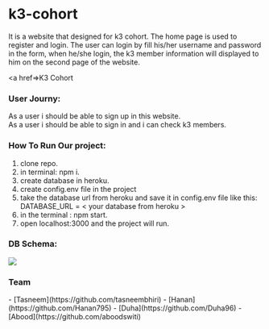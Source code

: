 # k3-cohort
<p>It is a website that designed for k3 cohort. The home page is used to register and login. The user can login by fill his/her username and password in the form, when he/she login, the k3 member information will displayed to him on the second page of the website. </p>

<a href=>K3 Cohort</a>

<h3>User Journy:</h3>
<p>As a user i should be able to sign up in this website.<br>
As a user i should be able to sign in  and i can check k3 members.</p>
<h3>How To Run Our project:</h3>
<ol> 
<li>clone repo.</li>
<li>in terminal: npm i.</li>
<li>create database in heroku.</li>
<li>create config.env file in the project</li>
<li>take the database url from heroku and save it in config.env file like this: DATABASE_URL = < your database from heroku ></li>
<li>in the terminal : npm start.</li>
<li>open localhost:3000 and the project will run.</li>

</ol>


<h3>DB Schema:</h3>
<img src="https://user-images.githubusercontent.com/55299644/75762882-133ac780-5d44-11ea-9f28-920900094b49.png">

<h3>Team</h3>
- [Tasneem](https://github.com/tasneembhiri)
- [Hanan](https://github.com/Hanan795)
- [Duha](https://github.com/Duha96)
- [Abood](https://github.com/aboodswiti)